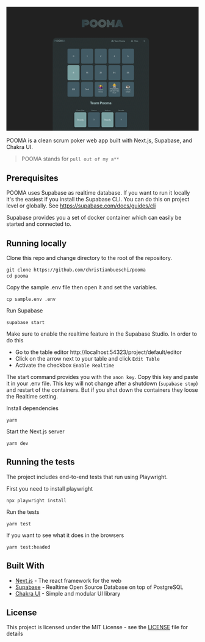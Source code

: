 ![hero](./docs/images/hero-visual.jpg)

POOMA is a clean scrum poker web app built with Next.js, Supabase, and Chakra UI.

> POOMA stands for `pull out of my a**`

## Prerequisites

POOMA uses Supabase as realtime database. If you want to run it locally it's the easiest if you install the Supabase CLI. You can do this on project level or globally. See https://supabase.com/docs/guides/cli

Supabase provides you a set of docker container which can easily be started and connected to.

## Running locally

Clone this repo and change directory to the root of the repository.

```
git clone https://github.com/christianbueschi/pooma
cd pooma
```

Copy the sample .env file then open it and set the variables.

```
cp sample.env .env
```

Run Supabase

```
supabase start
```

Make sure to enable the realtime feature in the Supabase Studio. In order to do this

- Go to the table editor http://localhost:54323/project/default/editor
- Click on the arrow next to your table and click `Edit Table`
- Activate the checkbox `Enable Realtime`

The start command provides you with the `anon key`. Copy this key and paste it in your .env file. This key will not change after a shutdown (`supabase stop`) and restart of the containers. But if you shut down the containers they loose the Realtime setting.

Install dependencies

```
yarn
```

Start the Next.js server

```
yarn dev
```

## Running the tests

The project includes end-to-end tests that run using Playwright.

First you need to install playwright

```
npx playwright install
```

Run the tests

```
yarn test
```

If you want to see what it does in the browsers

```
yarn test:headed
```

## Built With

- [Next.js](https://nextjs.org/) - The react framework for the web
- [Supabase](https://supabase.com/) - Realtime Open Source Database on top of PostgreSQL
- [Chakra UI](https://chakra-ui.com/) - Simple and modular UI library

## License

This project is licensed under the MIT License - see the [LICENSE](LICENSE) file for details
